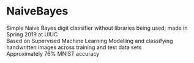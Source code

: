 # NaiveBayes
Simple Naive Bayes digit classifier without libraries being used; made in Spring 2019 at UIUC \
Based on Supervised Machine Learning Modelling and classifying handwritten images across training and test data sets \
Approximately 76% MNIST accuracy 


